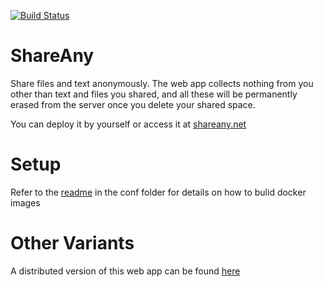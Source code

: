[![Build Status](https://github.com/yang170/ShareAny/actions/workflows/deploy.yml/badge.svg)](https://github.com/yang170/ShareAny/actions/workflows/deploy.yml)

# ShareAny

Share files and text anonymously. The web app collects nothing from you other
than text and files you shared, and all these will be permanently erased from
the server once you delete your shared space.

You can deploy it by yourself or access it at [shareany.net](https://www.shareany.net)

# Setup

Refer to the [readme](https://github.com/yang170/ShareAny/tree/master/conf) in
the conf folder for details on how to bulid docker images

# Other Variants

A distributed version of this web app can be found [here](https://github.com/yang170/ShareAnyDistributed-stable)
